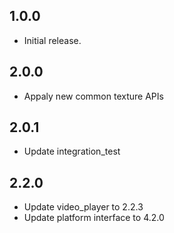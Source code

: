 ## 1.0.0

* Initial release.

## 2.0.0

* Appaly new common texture APIs

## 2.0.1

* Update integration_test
  
## 2.2.0

* Update video_player to 2.2.3
* Update platform interface to 4.2.0
